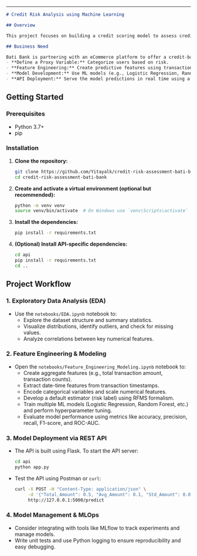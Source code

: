 ---

```markdown
# Credit Risk Analysis using Machine Learning

## Overview

This project focuses on building a credit scoring model to assess credit risk for a new buy-now-pay-later service at Bati Bank. The aim is to classify users into high risk (bad) and low risk (good) categories, develop a probability-based risk scoring system, and predict the optimal loan amount and duration. The solution involves data exploration, feature engineering, model training with hyperparameter tuning, and deploying the trained model via a REST API.

## Business Need

Bati Bank is partnering with an eCommerce platform to offer a credit-based payment solution. With historical transaction data available, this project helps:
- **Define a Proxy Variable:** Categorize users based on risk.
- **Feature Engineering:** Create predictive features using transaction history, date-time details, and domain-specific aggregations.
- **Model Development:** Use ML models (e.g., Logistic Regression, Random Forest, GBM) to estimate risk probabilities and assign credit scores.
- **API Deployment:** Serve the model predictions in real time using a REST API.

```

## Getting Started

### Prerequisites

- Python 3.7+
- pip

### Installation

1. **Clone the repository:**

   ```bash
   git clone https://github.com/Yitayalk/credit-risk-assessment-bati-bank.git
   cd credit-risk-assessment-bati-bank
   ```

2. **Create and activate a virtual environment (optional but recommended):**

   ```bash
   python -m venv venv
   source venv/bin/activate  # On Windows use `venv\Scripts\activate`
   ```

3. **Install the dependencies:**

   ```bash
   pip install -r requirements.txt
   ```

4. **(Optional) Install API-specific dependencies:**

   ```bash
   cd api
   pip install -r requirements.txt
   cd ..
   ```

## Project Workflow

### 1. Exploratory Data Analysis (EDA)

- Use the `notebooks/EDA.ipynb` notebook to:
  - Explore the dataset structure and summary statistics.
  - Visualize distributions, identify outliers, and check for missing values.
  - Analyze correlations between key numerical features.

### 2. Feature Engineering & Modeling

- Open the `notebooks/Feature_Engineering_Modeling.ipynb` notebook to:
  - Create aggregate features (e.g., total transaction amount, transaction counts).
  - Extract date-time features from transaction timestamps.
  - Encode categorical variables and scale numerical features.
  - Develop a default estimator (risk label) using RFMS formalism.
  - Train multiple ML models (Logistic Regression, Random Forest, etc.) and perform hyperparameter tuning.
  - Evaluate model performance using metrics like accuracy, precision, recall, F1-score, and ROC-AUC.

### 3. Model Deployment via REST API

- The API is built using Flask. To start the API server:
  
  ```bash
  cd api
  python app.py
  ```

- Test the API using Postman or `curl`:

  ```bash
  curl -X POST -H "Content-Type: application/json" \
       -d '{"Total_Amount": 0.5, "Avg_Amount": 0.1, "Std_Amount": 0.05, "Transaction_Count": 10, "ProviderId_encoded": 1, "ChannelId_encoded": 0}' \
       http://127.0.0.1:5000/predict
  ```

### 4. Model Management & MLOps

- Consider integrating with tools like MLflow to track experiments and manage models.
- Write unit tests and use Python logging to ensure reproducibility and easy debugging.

